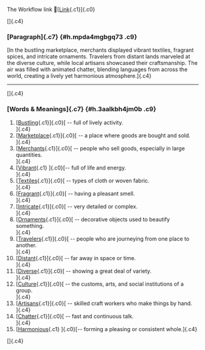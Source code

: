 The Workflow link
👏[[Link](https://www.google.com/url?q=http://www.google.com&sa=D&source=editors&ust=1757705184974811&usg=AOvVaw01E-S2jy-xi5z9ZkqL4llx){.c1}]{.c0}

[]{.c4}

### [Paragraph]{.c7} {#h.mpda4mgbgq73 .c9}

[In the bustling marketplace, merchants displayed vibrant textiles,
fragrant spices, and intricate ornaments. Travelers from distant lands
marveled at the diverse culture, while local artisans showcased their
craftsmanship. The air was filled with animated chatter, blending
languages from across the world, creating a lively yet harmonious
atmosphere.]{.c4}

------------------------------------------------------------------------

[]{.c4}

### [Words & Meanings]{.c7} {#h.3aalkbh4jm0b .c9}

1.  [[Bustling](https://www.google.com/url?q=http://www.google.com&sa=D&source=editors&ust=1757705184975944&usg=AOvVaw2FfRpD-Nn8vgpXOG7M27HT){.c1}]{.c0}[ --
    full of lively activity.\
    ]{.c4}
2.  [[Marketplace](https://www.google.com/url?q=http://www.google.com&sa=D&source=editors&ust=1757705184976174&usg=AOvVaw1C3Cxri58RWDfOrjye0vrx){.c1}]{.c0}[ --
    a place where goods are bought and sold.\
    ]{.c4}
3.  [[Merchants](https://www.google.com/url?q=http://www.google.com&sa=D&source=editors&ust=1757705184976402&usg=AOvVaw27Dg2P8fUeslu657NZRfoO){.c1}]{.c0}[ --
    people who sell goods, especially in large quantities.\
    ]{.c4}
4.  [[Vibrant](https://www.google.com/url?q=http://www.google.com&sa=D&source=editors&ust=1757705184976652&usg=AOvVaw1wU8TjA_gu_N7DwdxV0PeK){.c1}
    ]{.c0}[-- full of life and energy.\
    ]{.c4}
5.  [[Textiles](https://www.google.com/url?q=http://www.google.com&sa=D&source=editors&ust=1757705184976877&usg=AOvVaw0SUh2K4ZadCVe5-O8RiZBT){.c1}]{.c0}[ --
    types of cloth or woven fabric.\
    ]{.c4}
6.  [[Fragrant](https://www.google.com/url?q=http://www.google.com&sa=D&source=editors&ust=1757705184977084&usg=AOvVaw1F9TfL66Im3yXn3AOUTT2Z){.c1}]{.c0}[ --
    having a pleasant smell.\
    ]{.c4}
7.  [[Intricate](https://www.google.com/url?q=http://www.google.com&sa=D&source=editors&ust=1757705184977353&usg=AOvVaw3BJBdVoW137iD_hfg4F-tN){.c1}]{.c0}[ --
    very detailed or complex.\
    ]{.c4}
8.  [[Ornaments](https://www.google.com/url?q=http://www.google.com&sa=D&source=editors&ust=1757705184977570&usg=AOvVaw3ASa5Qbcq2CZ8X_qEvZNxV){.c1}]{.c0}[ --
    decorative objects used to beautify something.\
    ]{.c4}
9.  [[Travelers](https://www.google.com/url?q=http://www.google.com&sa=D&source=editors&ust=1757705184977906&usg=AOvVaw1Ct6MrWPzFZ2ujbgkQavHs){.c1}]{.c0}[ --
    people who are journeying from one place to another.\
    ]{.c4}
10. [[Distant](https://www.google.com/url?q=http://www.google.com&sa=D&source=editors&ust=1757705184978185&usg=AOvVaw124fglo3LVkC4ZDztZaAXR){.c1}]{.c0}[ --
    far away in space or time.\
    ]{.c4}
11. [[Diverse](https://www.google.com/url?q=http://www.google.com&sa=D&source=editors&ust=1757705184978450&usg=AOvVaw0MlMBh5tYsjsHsFcTHjFgT){.c1}]{.c0}[ --
    showing a great deal of variety.\
    ]{.c4}
12. [[Culture](https://www.google.com/url?q=http://www.google.com&sa=D&source=editors&ust=1757705184978632&usg=AOvVaw0VWp4hsxvRubS3I0nITvyf){.c1}]{.c0}[ --
    the customs, arts, and social institutions of a group.\
    ]{.c4}
13. [[Artisans](https://www.google.com/url?q=http://www.google.com&sa=D&source=editors&ust=1757705184978875&usg=AOvVaw3W8J3tiZ2USURTinZmsSAv){.c1}]{.c0}[ --
    skilled craft workers who make things by hand.\
    ]{.c4}
14. [[Chatter](https://www.google.com/url?q=http://www.google.com&sa=D&source=editors&ust=1757705184979114&usg=AOvVaw2f8mEMmIP96CXV6VKL-9dO){.c1}]{.c0}[ --
    fast and continuous talk.\
    ]{.c4}
15. [[Harmonious](https://www.google.com/url?q=http://www.google.com&sa=D&source=editors&ust=1757705184979420&usg=AOvVaw3MkR8t7oWH1p6Kat3rWmiE){.c1}
    ]{.c0}[-- forming a pleasing or consistent whole.]{.c4}

[]{.c4}
